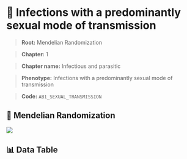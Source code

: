 # 🧪 Infections with a predominantly sexual mode of transmission

> **Root:** Mendelian Randomization

> **Chapter:** 1  

> **Chapter name:** Infectious and parasitic

> **Phenotype:** Infections with a predominantly sexual mode of transmission  

> **Code:** `AB1_SEXUAL_TRANSMISSION`

## 🧬 Mendelian Randomization  

<img src="/MR/Figures/Forward/AB1_SEXUAL_TRANSMISSION.png"/>

## 📊 Data Table

<CsvTableMRF src="/MR/Data/Forward/AB1_SEXUAL_TRANSMISSION.csv"/>
